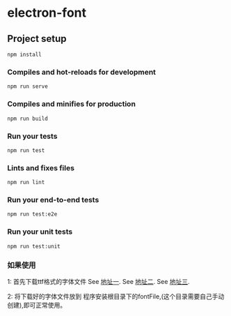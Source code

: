 # electron-font

## Project setup
```
npm install
```

### Compiles and hot-reloads for development
```
npm run serve
```

### Compiles and minifies for production
```
npm run build
```

### Run your tests
```
npm run test
```

### Lints and fixes files
```
npm run lint
```

### Run your end-to-end tests
```
npm run test:e2e
```

### Run your unit tests
```
npm run test:unit
```

### 如果使用

  1: 首先下载ttf格式的字体文件
    See [地址一](https://github.com/be5invis/source-han-sans-ttf/releases).
    See [地址二](https://github.com/junmer/source-han-serif-ttf).
    See [地址三](https://github.com/Pal3love/Source-Han-TrueType).

  2: 将下载好的字体文件放到 程序安装根目录下的fontFile,(这个目录需要自己手动创建),即可正常使用。 
  



